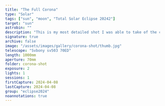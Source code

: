 ```yaml
---
title: "The Full Corona"
type: "Solar"
tags: ["sun", "moon", "Total Solar Eclipse 20242"]
target: "sun"
astrobin: ""
description: "This is my most detailed shot I was able to take of the corona and eclipse during totality. It clearly shows the prominences that were visible at the time of the eclipse, as well as the long radiating tendrils of corona that became visible thanks to the moon covering all of the white light from the sun's disc."
signature: true
archive: false
image: "/assets/images/gallery/corona-shot/thumb.jpg"
telescope: "Svbony sv503 70ED"
length: 1000mm
aperture: 70mm
folder: corona-shot
exposure: 2
lights: 1
sessions: 1
firstCapture: 2024-04-08
lastCapture: 2024-04-08
group: "eclipse2024"
noannotations: true
---
```

